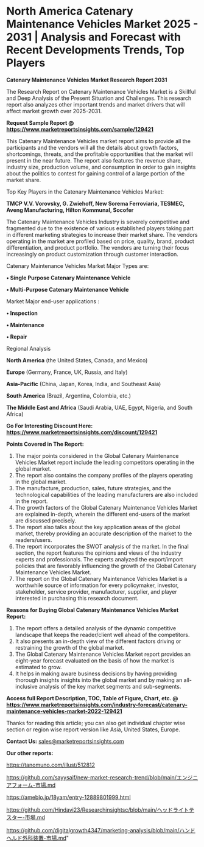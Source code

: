 # North America Catenary Maintenance Vehicles Market 2025 - 2031 | Analysis and Forecast with Recent Developments Trends, Top Players

<strong>Catenary Maintenance Vehicles Market Research Report 2031</strong>

The Research Report on Catenary Maintenance Vehicles Market is a Skillful and Deep Analysis of the Present Situation and Challenges. This research report also analyzes other important trends and market drivers that will affect market growth over 2025-2031.

<strong>Request Sample Report @ <a href=https://www.marketreportsinsights.com/sample/129421>https://www.marketreportsinsights.com/sample/129421</a></strong>

This Catenary Maintenance Vehicles market report aims to provide all the participants and the vendors will all the details about growth factors, shortcomings, threats, and the profitable opportunities that the market will present in the near future. The report also features the revenue share, industry size, production volume, and consumption in order to gain insights about the politics to contest for gaining control of a large portion of the market share.

Top Key Players in the Catenary Maintenance Vehicles Market:

<strong>TMCP V.V. Vorovsky, G. Zwiehoff, New Sorema Ferroviaria, TESMEC, Aveng Manufacturing, Hilton Kommunal, Socofer</strong>

The Catenary Maintenance Vehicles Industry is severely competitive and fragmented due to the existence of various established players taking part in different marketing strategies to increase their market share. The vendors operating in the market are profiled based on price, quality, brand, product differentiation, and product portfolio. The vendors are turning their focus increasingly on product customization through customer interaction.

Catenary Maintenance Vehicles Market Major Types are:

<strong>• Single Purpose Catenary Maintenance Vehicle

• Multi-Purpose Catenary Maintenance Vehicle</strong>

Market Major end-user applications :

<strong>• Inspection

• Maintenance

• Repair</strong>

Regional Analysis

</u><strong><b>North America</b></strong> (the United States, Canada, and Mexico)

<strong><b>Europe </b></strong>(Germany, France, UK, Russia, and Italy)

<strong><b>Asia-Pacific</b></strong> (China, Japan, Korea, India, and Southeast Asia)

<strong><b>South America</b></strong> (Brazil, Argentina, Colombia, etc.)

<strong><b>The Middle East and Africa</b></strong> (Saudi Arabia, UAE, Egypt, Nigeria, and South Africa)

<strong>Go For Interesting Discount Here: <a href=https://www.marketreportsinsights.com/discount/129421>https://www.marketreportsinsights.com/discount/129421</a></strong>

<strong>Points Covered in The Report:</strong>
<ol>
  <li>The major points considered in the Global Catenary Maintenance Vehicles Market report include the leading competitors operating in the global market.</li>
  <li>The report also contains the company profiles of the players operating in the global market.</li>
  <li>The manufacture, production, sales, future strategies, and the technological capabilities of the leading manufacturers are also included in the report.</li>
  <li>The growth factors of the Global Catenary Maintenance Vehicles Market are explained in-depth, wherein the different end-users of the market are discussed precisely.</li>
  <li>The report also talks about the key application areas of the global market, thereby providing an accurate description of the market to the readers/users.</li>
  <li>The report incorporates the SWOT analysis of the market. In the final section, the report features the opinions and views of the industry experts and professionals. The experts analyzed the export/import policies that are favorably influencing the growth of the Global Catenary Maintenance Vehicles Market.</li>
  <li>The report on the Global Catenary Maintenance Vehicles Market is a worthwhile source of information for every policymaker, investor, stakeholder, service provider, manufacturer, supplier, and player interested in purchasing this research document.</li>
</ol>
<strong>Reasons for Buying Global Catenary Maintenance Vehicles Market Report:</strong>

<ol>
  <li>The report offers a detailed analysis of the dynamic competitive landscape that keeps the reader/client well ahead of the competitors.</li>
  <li>It also presents an in-depth view of the different factors driving or restraining the growth of the global market.</li>
  <li>The Global Catenary Maintenance Vehicles Market report provides an eight-year forecast evaluated on the basis of how the market is estimated to grow.</li>
  <li>It helps in making aware business decisions by having providing thorough insights insights into the global market and by making an all-inclusive analysis of the key market segments and sub-segments.</li>
</ol>
<strong>Access full Report Description, TOC, Table of Figure, Chart, etc. @ <a href=https://www.marketreportsinsights.com/industry-forecast/catenary-maintenance-vehicles-market-2022-129421>https://www.marketreportsinsights.com/industry-forecast/catenary-maintenance-vehicles-market-2022-129421</a></strong>


Thanks for reading this article; you can also get individual chapter wise section or region wise report version like Asia, United States, Europe.

<strong>Contact Us:</strong>
sales@marketreportsinsights.com

<strong>Our other reports:</strong>

<a href=https://tanomuno.com/illust/512812>https://tanomuno.com/illust/512812</a>

<a href=https://github.com/sayysaif/new-market-research-trend/blob/main/エンジニアフォーム-市場.md>https://github.com/sayysaif/new-market-research-trend/blob/main/エンジニアフォーム-市場.md</a>

<a href=https://ameblo.jp/18yam/entry-12889801999.html>https://ameblo.jp/18yam/entry-12889801999.html</a>

<a href=https://github.com/Hindavi23/Researchinsightsc/blob/main/ヘッドライトテスター-市場.md>https://github.com/Hindavi23/Researchinsightsc/blob/main/ヘッドライトテスター-市場.md</a>

<a href=https://github.com/digitalgrowth4347/marketing-analysis/blob/main/ハンドヘルド外科装置-市場.md>https://github.com/digitalgrowth4347/marketing-analysis/blob/main/ハンドヘルド外科装置-市場.md</a>"
